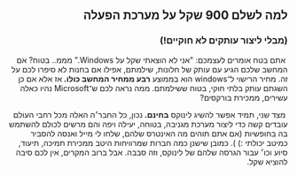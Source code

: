 ﻿

<div id="corps" class="rtl" dir="rtl">

<h2>  למה לשלם 900 שקל על מערכת הפעלה</h2>

<h3>  (מבלי ליצור עותקים לא חוקיים!)</h3>

‏  אתם בטח אומרים לעצמכם: "אני לא הוצאתי שקל על Windows." מממ.. בטוח?  אם המחשב שלכם הגיע עם עותק של חלונות, שילמתם, אפילו אם בחנות לא סיפרו לכם על זה. מחיר הרישוי ל־windows הוא בממוצע   <b>   רבע ממחיר המחשב כולו.  </b>  אז אלא אם כן השגתם עותק בלתי חוקי, בטוח ששילמתם. ממה נראה לכם ש־Microsoft נהיו כאלה עשירים, ממכירת בורקסים?

‏  מצד שני, תמיד אפשר להשיג לינוקס   <b>   בחינם.  </b>  נכון, כל החבר׳ה האלה מכל רחבי העולם עובדים קשה כדי ליצור מערכת מגניבה, בטוחה, יעילה ויפה והם מרשים לכולם להשתמש בה בחופשיות (אם אתם תוהים מה האינטרס שלהם, שלחו לי מייל ואנסה להסביר כמיטב יכולתי :) ).  כמובן שישנן  כמה חברות שמרוויחות היטב ממכירת תמיכה, תיעוד, סיוע וכו׳ עבור הגרסה שלהם של לינוקס, וזה סבבה. אבל ברוב המקרים, אין לכם סיבה להוציא שקל.





